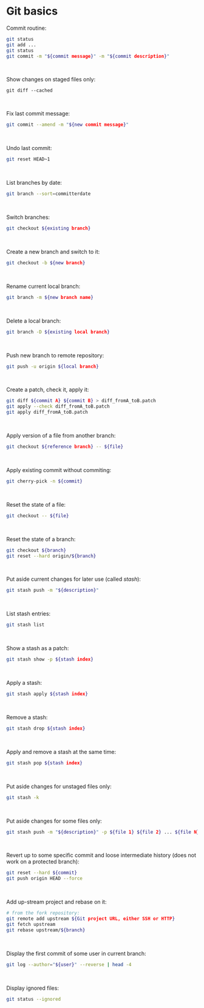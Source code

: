 # Git basics

Commit routine:
```sh
git status
git add ...
git status
git commit -m "${commit message}" -m "${commit description}"
```

&nbsp;

Show changes on staged files only:
```
git diff --cached
```

&nbsp;

Fix last commit message:
```sh
git commit --amend -m "${new commit message}"
```

&nbsp;

Undo last commit:
```sh
git reset HEAD~1
```

&nbsp;

List branches by date:
```sh
git branch --sort=committerdate
```

&nbsp;

Switch branches:
```sh
git checkout ${existing branch}
```

&nbsp;

Create a new branch and switch to it:
```sh
git checkout -b ${new branch}
```

&nbsp;

Rename current local branch:
```sh
git branch -m ${new branch name}
```

&nbsp;

Delete a local branch:
```sh
git branch -D ${existing local branch}
```

&nbsp;

Push new branch to remote repository:
```sh
git push -u origin ${local branch}
```

&nbsp;

Create a patch, check it, apply it:
```sh
git diff ${commit A} ${commit B} > diff_fromA_toB.patch
git apply --check diff_fromA_toB.patch
git apply diff_fromA_toB.patch
```

&nbsp;

Apply version of a file from another branch:
```sh
git checkout ${reference branch} -- ${file}
```

&nbsp;

Apply existing commit without commiting:
```sh
git cherry-pick -n ${commit}
```

&nbsp;

Reset the state of a file:
```sh
git checkout -- ${file}
```

&nbsp;

Reset the state of a branch:
```sh
git checkout ${branch}
git reset --hard origin/${branch}
```

&nbsp;

Put aside current changes for later use (called _stash_):
```sh
git stash push -m "${description}"
```

&nbsp;

List stash entries:
```sh
git stash list
```

&nbsp;

Show a stash as a patch:
```sh
git stash show -p ${stash index}
```

&nbsp;

Apply a stash:
```sh
git stash apply ${stash index}
```

&nbsp;

Remove a stash:
```sh
git stash drop ${stash index}
```

&nbsp;

Apply and remove a stash at the same time:
```sh
git stash pop ${stash index}
```

&nbsp;

Put aside changes for unstaged files only:
```sh
git stash -k
```

&nbsp;

Put aside changes for some files only:
```sh
git stash push -m "${description}" -p ${file 1} ${file 2} ... ${file N}
```

&nbsp;

Revert up to some specific commit and loose intermediate history (does not work on a protected branch):
```sh
git reset --hard ${commit}
git push origin HEAD --force
```

&nbsp;

Add up-stream project and rebase on it:
```sh
# from the fork repository:
git remote add upstream ${Git project URL, either SSH or HTTP}
git fetch upstream
git rebase upstream/${branch}
```

&nbsp;

Display the first commit of some user in current branch:
```sh
git log --author="${user}" --reverse | head -4
```

&nbsp;

Display ignored files:
```sh
git status --ignored
```
